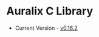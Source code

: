 # Auralix C Library
- Current Version - [v0.16.2](https://github.com/auralix/alx-202-af-10-1-auralix-c-lib/tree/v0.16.2)
